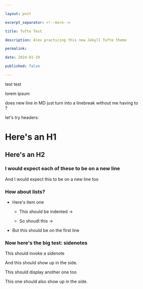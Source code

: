 ```yaml
---

layout: post

excerpt_separator: <!--more-->

title: Tufte Test

description: Alex practicing this new Jekyll Tufte theme

permalink: 

date: 2024-01-29

published: false

---
```






test test



lorem ipsum



does new line in MD just turn into a linebreak without me having to <br>?



let's try headers:

# Here's an H1

## Here's an H2

### I would expect each of these to be on a new line

And I would expect this to be on a new line too



### How about lists?

* Here's item one

	* This should be indented -> 

	* So shoudl this -> 

* But this should be on the first line



### Now here's the big test: sidenotes

This should invoke a sidenote <span class="sidenote-number"></span>

<span class="sidenote">And this should show up in the side.</span>





This should display another one too<span class="sidenote-number"></span>

<span class="sidenote">This one should also show up in the side.</span>
